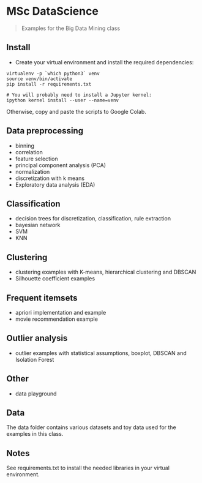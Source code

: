 # MSc DataScience

> Examples for the Big Data Mining class

## Install
- Create your virtual environment and install the required dependencies:

```
virtualenv -p `which python3` venv
source venv/bin/activate
pip install -r requirements.txt

# You will probably need to install a Jupyter kernel:
ipython kernel install --user --name=venv
``` 

Otherwise, copy and paste the scripts to Google Colab.


## Data preprocessing

- binning 
- correlation 
- feature selection 
- principal component analysis (PCA)
- normalization
- discretization with k means
- Exploratory data analysis (EDA)

## Classification

- decision trees for discretization, classification, rule extraction
- bayesian network
- SVM
- KNN

## Clustering

- clustering examples with K-means, hierarchical clustering and DBSCAN
- Silhouette coefficient examples

## Frequent itemsets

- apriori implementation and example
- movie recommendation example

## Outlier analysis

- outlier examples with statistical assumptions, boxplot, DBSCAN and Isolation Forest

## Other

- data playground

## Data
The data folder contains various datasets and toy data used for the examples in this class.

## Notes
See requirements.txt to install the needed libraries in your virtual environment.
